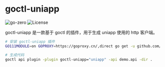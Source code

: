 # goctl-uniapp

![go-zero](https://img.shields.io/badge/Github-go--zero-brightgreen?link=https://github.com/zeromicro/go-zero&logo=github)
![License](https://img.shields.io/badge/License-MIT-blue?link=https://github.com/zeromicro/goctl-uniapp/blob/main/LICENSE)

goctl-uniapp 是一款基于 goctl 的插件，用于生成 uniapp 使用的 http 客户端。

```bash
# 安装 goctl-uniapp 插件
GO111MODULE=on GOPROXY=https://goproxy.cn/,direct go get -u github.com/zeromicro/goctl-uniapp
```

```bash
# 生成代码
goctl api plugin -plugin goctl-uniapp="uniapp" -api demo.api -dir .
```